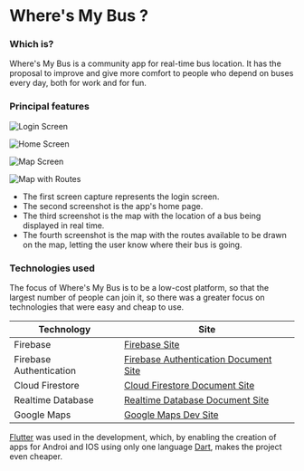 # Where's My Bus ?

### Which is?

Where's My Bus is a community app for real-time bus location. It has the proposal to improve and give more comfort to people who depend on buses every day, both for work and for fun.

### Principal features

![Login Screen](https://github.com/jpedrosouza/wheres_my_bus/blob/master/screenshots/flutter_01.png?raw=true)

![Home Screen](https://github.com/jpedrosouza/wheres_my_bus/blob/master/screenshots/flutter_02.png?raw=true)

![Map Screen](https://github.com/jpedrosouza/wheres_my_bus/blob/master/screenshots/flutter_03.png?raw=true)

![Map with Routes](https://github.com/jpedrosouza/wheres_my_bus/blob/master/screenshots/flutter_04.png?raw=true)

 - The first screen capture represents the login screen.
 - The second screenshot is the app's home page.
 - The third screenshot is the map with the location of a bus being displayed in real time.
 - The fourth screenshot is the map with the routes available to be drawn on the map, letting the user know where their bus is going.

### Technologies used

The focus of Where's My Bus is to be a low-cost platform, so that the largest number of people can join it, so there was a greater focus on technologies that were easy and cheap to use.

| Technology | Site |
| ------ | ------ |
| Firebase | [Firebase Site](https://firebase.google.com/) |
| Firebase Authentication | [Firebase Authentication Document Site](https://firebase.google.com/docs/auth?authuser=0) |
| Cloud Firestore | [Cloud Firestore Document Site](https://firebase.google.com/docs/firestore?authuser=0) |
| Realtime Database | [Realtime Database Document Site](https://firebase.google.com/docs/database?authuser=0) |
| Google Maps | [Google Maps Dev Site](https://cloud.google.com/maps-platform/?hl=pt&utm_source=google&utm_medium=cpc&utm_campaign=FY18-Q2-global-demandgen-paidsearchonnetworkhouseads-cs-maps_contactsal_saf&utm_content=text-ad-none-none-DEV_c-CRE_320067022517-ADGP_Hybrid+%7C+AW+SEM+%7C+BKWS+~+Google+Maps-KWID_43700039700493872-kwd-21146301231-userloc_1031465&utm_term=KW_%2Bgoogle%20%2Bmap-ST_%2Bgoogle+%2Bmap&gclid=Cj0KCQiA962BBhCzARIsAIpWEL3Epqr6z0DJJ_TGV93UKNXQXIco7CZVCdFEyQivvjXy4Q7jjOzasoEaAmgwEALw_wcB) |

[Flutter](https://www.flutter.dev/) was used in the development, which, by enabling the creation of apps for Androi and IOS using only one language [Dart](www.dart.dev/), makes the project even cheaper.